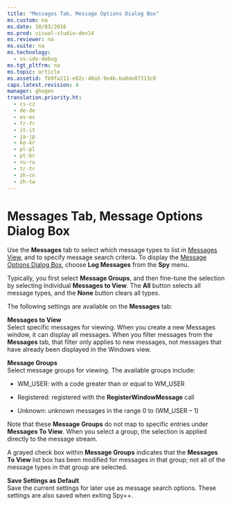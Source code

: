 ```yaml
---
title: "Messages Tab, Message Options Dialog Box"
ms.custom: na
ms.date: 10/03/2016
ms.prod: visual-studio-dev14
ms.reviewer: na
ms.suite: na
ms.technology: 
  - vs-ide-debug
ms.tgt_pltfrm: na
ms.topic: article
ms.assetid: fb9fa211-e82c-40a5-9e4b-ba8de07313c0
caps.latest.revision: 4
manager: ghogen
translation.priority.ht: 
  - cs-cz
  - de-de
  - es-es
  - fr-fr
  - it-it
  - ja-jp
  - ko-kr
  - pl-pl
  - pt-br
  - ru-ru
  - tr-tr
  - zh-cn
  - zh-tw
---
```

# Messages Tab, Message Options Dialog Box
Use the **Messages** tab to select which message types to list in [Messages View](../VS_debugger/Messages-View.md), and to specify message search criteria. To display the [Message Options Dialog Box](../VS_debugger/Message-Options-Dialog-Box.md), choose **Log Messages** from the **Spy** menu.  
  
 Typically, you first select **Message Groups**, and then fine-tune the selection by selecting individual **Messages to View**. The **All** button selects all message types, and the **None** button clears all types.  
  
 The following settings are available on the **Messages** tab:  
  
 **Messages to View**  
 Select specific messages for viewing. When you create a new Messages window, it can display all messages. When you filter messages from the **Messages** tab, that filter only applies to new messages, not messages that have already been displayed in the Windows view.  
  
 **Message Groups**  
 Select message groups for viewing. The available groups include:  
  
-   WM_USER: with a code greater than or equal to WM_USER  
  
-   Registered: registered with the **RegisterWindowMessage** call  
  
-   Unknown: unknown messages in the range 0 to (WM_USER – 1)  
  
 Note that these **Message Groups** do not map to specific entries under **Messages To View**. When you select a group, the selection is applied directly to the message stream.  
  
 A grayed check box within **Message Groups** indicates that the **Messages To View** list box has been modified for messages in that group; not all of the message types in that group are selected.  
  
 **Save Settings as Default**  
 Save the current settings for later use as message search options. These settings are also saved when exiting Spy++.